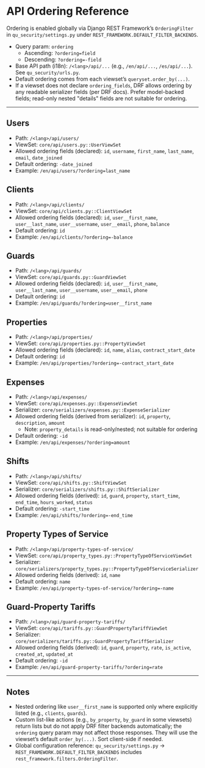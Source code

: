 # API Ordering Reference

Ordering is enabled globally via Django REST Framework’s `OrderingFilter` in `qu_security/settings.py` under `REST_FRAMEWORK.DEFAULT_FILTER_BACKENDS`.

- Query param: `ordering`
  - Ascending: `?ordering=field`
  - Descending: `?ordering=-field`
- Base API path (i18n): `/<lang>/api/...` (e.g., `/en/api/...`, `/es/api/...`). See `qu_security/urls.py`.
- Default ordering comes from each viewset’s `queryset.order_by(...)`.
- If a viewset does not declare `ordering_fields`, DRF allows ordering by any readable serializer fields (per DRF docs). Prefer model-backed fields; read-only nested "details" fields are not suitable for ordering.

---

## Users
- Path: `/<lang>/api/users/`
- ViewSet: `core/api/users.py::UserViewSet`
- Allowed ordering fields (declared): `id`, `username`, `first_name`, `last_name`, `email`, `date_joined`
- Default ordering: `-date_joined`
- Example: `/en/api/users/?ordering=last_name`

## Clients
- Path: `/<lang>/api/clients/`
- ViewSet: `core/api/clients.py::ClientViewSet`
- Allowed ordering fields (declared): `id`, `user__first_name`, `user__last_name`, `user__username`, `user__email`, `phone`, `balance`
- Default ordering: `id`
- Example: `/en/api/clients/?ordering=-balance`

## Guards
- Path: `/<lang>/api/guards/`
- ViewSet: `core/api/guards.py::GuardViewSet`
- Allowed ordering fields (declared): `id`, `user__first_name`, `user__last_name`, `user__username`, `user__email`, `phone`
- Default ordering: `id`
- Example: `/en/api/guards/?ordering=user__first_name`

## Properties
- Path: `/<lang>/api/properties/`
- ViewSet: `core/api/properties.py::PropertyViewSet`
- Allowed ordering fields (declared): `id`, `name`, `alias`, `contract_start_date`
- Default ordering: `id`
- Example: `/en/api/properties/?ordering=-contract_start_date`

## Expenses
- Path: `/<lang>/api/expenses/`
- ViewSet: `core/api/expenses.py::ExpenseViewSet`
- Serializer: `core/serializers/expenses.py::ExpenseSerializer`
- Allowed ordering fields (derived from serializer): `id`, `property`, `description`, `amount`
  - Note: `property_details` is read-only/nested; not suitable for ordering
- Default ordering: `-id`
- Example: `/en/api/expenses/?ordering=amount`

## Shifts
- Path: `/<lang>/api/shifts/`
- ViewSet: `core/api/shifts.py::ShiftViewSet`
- Serializer: `core/serializers/shifts.py::ShiftSerializer`
- Allowed ordering fields (derived): `id`, `guard`, `property`, `start_time`, `end_time`, `hours_worked`, `status`
- Default ordering: `-start_time`
- Example: `/en/api/shifts/?ordering=-end_time`

## Property Types of Service
- Path: `/<lang>/api/property-types-of-service/`
- ViewSet: `core/api/property_types.py::PropertyTypeOfServiceViewSet`
- Serializer: `core/serializers/property_types.py::PropertyTypeOfServiceSerializer`
- Allowed ordering fields (derived): `id`, `name`
- Default ordering: `name`
- Example: `/en/api/property-types-of-service/?ordering=-name`

## Guard-Property Tariffs
- Path: `/<lang>/api/guard-property-tariffs/`
- ViewSet: `core/api/tariffs.py::GuardPropertyTariffViewSet`
- Serializer: `core/serializers/tariffs.py::GuardPropertyTariffSerializer`
- Allowed ordering fields (derived): `id`, `guard`, `property`, `rate`, `is_active`, `created_at`, `updated_at`
- Default ordering: `-id`
- Example: `/en/api/guard-property-tariffs/?ordering=rate`

---

## Notes
- Nested ordering like `user__first_name` is supported only where explicitly listed (e.g., `clients`, `guards`).
- Custom list-like actions (e.g., `by_property`, `by_guard` in some viewsets) return lists but do not apply DRF filter backends automatically; the `ordering` query param may not affect those responses. They will use the viewset’s default `order_by(...)`. Sort client-side if needed.
- Global configuration reference: `qu_security/settings.py` → `REST_FRAMEWORK.DEFAULT_FILTER_BACKENDS` includes `rest_framework.filters.OrderingFilter`.
